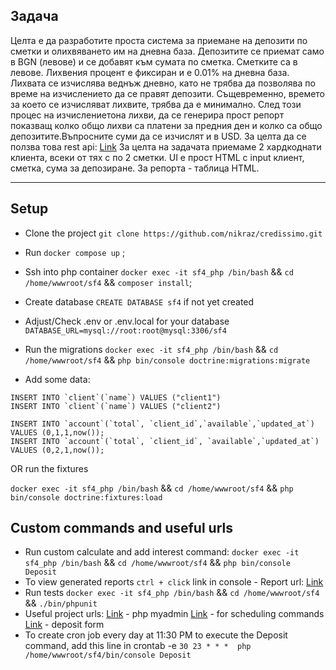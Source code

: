 ## Задача
Целта е да разработите проста система за приемане на депозити по сметки и олихвяването им на дневна база.
Депозитите се приемат само в BGN (левове) и се добавят към сумата по сметка. Сметките са в левове. Лихвения процент е фиксиран и е 0.01% на дневна база. Лихвата се изчислява веднъж дневно, като не трябва да позволява по време на изчислението да се правят депозити. Същевременно, времето за което се изчисляват лихвите, трябва да е минимално.
След този процес на изчислениетона лихви, да се генерира прост репорт показващ колко общо лихви са платени за предния ден и колко са общо депозитите.Въпросните суми да се изчислят и в USD. За целта да се ползва това rest api:
[Link](http://data.fixer.io/api/latest?access_key=0d52da9f2090212bec148d7cd9d858b1)
За целта на задачата приемаме 2 хардкоднати клиента, всеки от тях с по 2 сметки.
UI е прост HTML с input клиент, сметка, сума за депозиране. За репорта - таблица HTML.

***
## Setup

* Clone the project `git clone https://github.com/nikraz/credissimo.git`
* Run `docker compose up` ; 
* Ssh into php container `docker exec -it sf4_php /bin/bash` && `cd /home/wwwroot/sf4` && `composer install`;
* Create database `CREATE DATABASE sf4` if not yet created
* Adjust/Check .env or .env.local for your database `DATABASE_URL=mysql://root:root@mysql:3306/sf4`
* Run the migrations `docker exec -it sf4_php /bin/bash` && `cd /home/wwwroot/sf4` && `php bin/console doctrine:migrations:migrate`           

* Add some data:
```
INSERT INTO `client`(`name`) VALUES ("client1")
INSERT INTO `client`(`name`) VALUES ("client2")

INSERT INTO `account`(`total`, `client_id`,`available`,`updated_at`) VALUES (0,1,1,now());
INSERT INTO `account`(`total`, `client_id`, `available`,`updated_at`) VALUES (0,2,1,now());
```
OR run the fixtures

`docker exec -it sf4_php /bin/bash` && `cd /home/wwwroot/sf4` && `php bin/console doctrine:fixtures:load`

## Custom commands and useful urls

* Run custom calculate and add interest command: 
`docker exec -it sf4_php /bin/bash` && `cd /home/wwwroot/sf4` && `php bin/console Deposit`
* To view generated reports `ctrl + click` link in console -
Report url:  [Link](http://localhost/reports/report_2019-10-29.html)
* Run tests
`docker exec -it sf4_php /bin/bash` && `cd /home/wwwroot/sf4` && `./bin/phpunit`
* Useful project urls:
[Link](http://localhost:8080/) - php myadmin
[Link](http://localhost/command-scheduler/list) - for scheduling commands
[Link]( http://localhost/deposit) - deposit form
* To create cron job every day at 11:30 PM to execute the Deposit command, add this line in crontab -e
`30 23 * * *  php  /home/wwwroot/sf4/bin/console Deposit`
